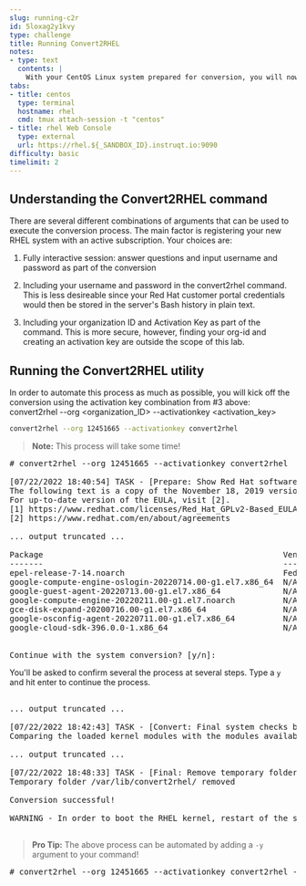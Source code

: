 ```yaml
---
slug: running-c2r
id: 5loxag2y1kvy
type: challenge
title: Running Convert2RHEL
notes:
- type: text
  contents: |
    With your CentOS Linux system prepared for conversion, you will now run the convert2rhel utility.
tabs:
- title: centos
  type: terminal
  hostname: rhel
  cmd: tmux attach-session -t "centos"
- title: rhel Web Console
  type: external
  url: https://rhel.${_SANDBOX_ID}.instruqt.io:9090
difficulty: basic
timelimit: 2
---
```


## Understanding the Convert2RHEL command

There are several different combinations of arguments that can be used to execute the conversion process. The main factor is registering your new RHEL system with an active subscription. Your choices are:

1) Fully interactive session: answer questions and input username and password as part of the conversion

2) Including your username and password in the convert2rhel command. This is less desireable since your Red Hat customer portal credentials would then be stored in the server's Bash history in plain text.

3) Including your organization ID and Activation Key as part of the command. This is more secure, however, finding your org-id and creating an activation key are outside the scope of this lab.

## Running the Convert2RHEL utility

In order to automate this process as much as possible, you will kick off the conversion using the activation key combination from #3 above: convert2rhel --org <organization_ID> --activationkey <activation_key>

```bash
convert2rhel --org 12451665 --activationkey convert2rhel
```

>**Note:** This process will take some time!

<pre class='file'>
# convert2rhel --org 12451665 --activationkey convert2rhel

[07/22/2022 18:40:54] TASK - [Prepare: Show Red Hat software EULA] ******************************
The following text is a copy of the November 18, 2019 version of Red Hat GPLv2-Based End User License Agreement (EULA) [1].
For up-to-date version of the EULA, visit [2].
[1] https://www.redhat.com/licenses/Red_Hat_GPLv2-Based_EULA_20191118.pdf
[2] https://www.redhat.com/en/about/agreements

... output truncated ...

Package                                                  Vendor/Packager  Repository
-------                                                  ---------------  ----------
epel-release-7-14.noarch                                 Fedora Project   /epel-release-latest-7.noarch
google-compute-engine-oslogin-20220714.00-g1.el7.x86_64  N/A              google-compute-engine
google-guest-agent-20220713.00-g1.el7.x86_64             N/A              google-compute-engine
google-compute-engine-20220211.00-g1.el7.noarch          N/A              google-compute-engine
gce-disk-expand-20200716.00-g1.el7.x86_64                N/A              google-compute-engine
google-osconfig-agent-20220711.00-g1.el7.x86_64          N/A              google-compute-engine
google-cloud-sdk-396.0.0-1.x86_64                        N/A              google-cloud-sdk


Continue with the system conversion? [y/n]:
</pre>

You'll be asked to confirm several the process at several steps. Type a `y` and hit enter to continue the process.

<pre class='file'>

... output truncated ...

[07/22/2022 18:42:43] TASK - [Convert: Final system checks before main conversion] **************
Comparing the loaded kernel modules with the modules available in the following RHEL kernel packages available in the enabled repositories:

... output truncated ...

[07/22/2022 18:48:33] TASK - [Final: Remove temporary folder /var/lib/convert2rhel/] ************
Temporary folder /var/lib/convert2rhel/ removed

Conversion successful!

WARNING - In order to boot the RHEL kernel, restart of the system is needed.

</pre>

>**Pro Tip:** The above process can be automated by adding a `-y` argument to your command!
<pre class='file'>
# convert2rhel --org 12451665 --activationkey convert2rhel -y
</pre>
